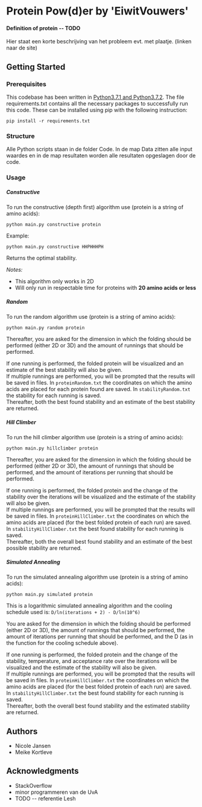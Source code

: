 # Protein Pow(d)er by 'EiwitVouwers'
#### Definition of protein -- TODO


Hier staat een korte beschrijving van het probleem evt. met plaatje.
(linken naar de site)

## Getting Started

### Prerequisites

This codebase has been written in [Python3.7.1 and Python3.7.2](https://www.python.org/downloads/). The file requirements.txt contains all the necessary packages to successfully run this code. These can be installed using pip with the following instruction:

```
pip install -r requirements.txt
```

### Structure

Alle Python scripts staan in de folder Code. In de map Data zitten alle input waardes en in de map resultaten worden alle resultaten opgeslagen door de code.

### Usage
##### Constructive
To run the constructive (depth first) algorithm use (protein is a string of amino acids):

```
python main.py constructive protein
```
Example:
```
python main.py constructive HHPHHHPH
```
Returns the optimal stability.

<i>Notes:</i>
* This algorithm only works in 2D
* Will only run in respectable time for proteins with <b>20 amino acids or less</b>


##### Random
To run the random algorithm use (protein is a string of amino acids):
```
python main.py random protein
```
Thereafter, you are asked for the dimension in which the folding should be performed (either 2D or 3D) and the amount of runnings that should be performed.

If one running is performed, the folded protein will be visualized and an estimate of the best stability will also be given.</br>
If multiple runnings are performed, you will be prompted that the results will be saved in files. In ```proteinRandom.txt``` the coordinates on which the amino acids are placed for each protein found are saved. In ```stabilityRandom.txt``` the stability for each running is saved.</br> Thereafter, both the best found stability and an estimate of the best stability are returned.


##### Hill Climber
To run the hill climber algorithm use (protein is a string of amino acids):
```
python main.py hillclimber protein
```
Thereafter, you are asked for the dimension in which the folding should be performed (either 2D or 3D), the amount of runnings that should be performed, and the amount of iterations per running that should be performed.

If one running is performed, the folded protein and the change of the stability over the iterations will be visualized and the estimate of the stability will also be given.</br>
If multiple runnings are performed, you will be prompted that the results will be saved in files. In ```proteinHillClimber.txt``` the coordinates on which the amino acids are placed (for the best folded protein of each run) are saved. In ```stabilityHillClimber.txt``` the best found stability for each running is saved.</br>
Thereafter, both the overall best found stability and an estimate of the best
possible stability are returned.

##### Simulated Annealing
To run the simulated annealing algorithm use (protein is a string of amino acids):
```
python main.py simulated protein
```
This is a logarithmic simulated annealing algorithm and the cooling schedule used is: ```D/ln(iterations + 2) - D/ln(10^6)```

You are asked for the dimension in which the folding should be performed (either 2D or 3D), the amount of runnings that should be performed, the amount of iterations per running that should be performed, and the D (as in the function for the cooling schedule above).

If one running is performed, the folded protein and the change of the stability, temperature, and acceptance rate over the iterations will be visualized and the estimate of the stability will also be given.</br>
If multiple runnings are performed, you will be prompted that the results will be saved in files. In ```proteinHillClimber.txt``` the coordinates on which the amino acids are placed (for the best folded protein of each run) are saved. In ```stabilityHillClimber.txt``` the best found stability for each running is saved.</br>
Thereafter, both the overall best found stability and the estimated stability are returned.


## Authors

* Nicole Jansen
* Meike Kortleve


## Acknowledgments

* StackOverflow
* minor programmeren van de UvA
* TODO -- referentie Lesh
